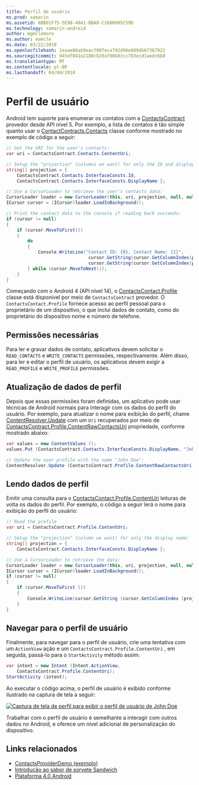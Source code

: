 ```yaml
---
title: Perfil de usuário
ms.prod: xamarin
ms.assetid: 6BB01F75-5E98-49A1-BBA0-C2680905C59D
ms.technology: xamarin-android
author: mgmclemore
ms.author: mamcle
ms.date: 03/22/2018
ms.openlocfilehash: 1eaae86ab9eacf007eca792d96e889db6f367922
ms.sourcegitcommit: 945df041e2180cb20af08b83cc703ecd1aedc6b0
ms.translationtype: MT
ms.contentlocale: pt-BR
ms.lasthandoff: 04/04/2018
---
```

# <a name="user-profile"></a>Perfil de usuário

Android tem suporte para enumerar os contatos com a [ContactsContract](https://developer.xamarin.com/api/type/Android.Provider.ContactsContract/) provedor desde API nível 5. Por exemplo, a lista de contatos é tão simple quanto usar o [ContactContracts.Contacts](https://developer.xamarin.com/api/type/Android.Provider.ContactsContract+Contacts/) classe conforme mostrado no exemplo de código a seguir:

```csharp
// Get the URI for the user's contacts:
var uri = ContactsContract.Contacts.ContentUri;

// Setup the "projection" (columns we want) for only the ID and display name:
string[] projection = {
    ContactsContract.Contacts.InterfaceConsts.Id, 
    ContactsContract.Contacts.InterfaceConsts.DisplayName };

// Use a CursorLoader to retrieve the user's contacts data:
CursorLoader loader = new CursorLoader(this, uri, projection, null, null, null);
ICursor cursor = (ICursor)loader.LoadInBackground();

// Print the contact data to the console if reading back succeeds:
if (cursor != null)
{
    if (cursor.MoveToFirst())
    {
        do
        {
            Console.WriteLine("Contact ID: {0}, Contact Name: {1}",
                               cursor.GetString(cursor.GetColumnIndex(projection[0])),
                               cursor.GetString(cursor.GetColumnIndex(projection[1])));
        } while (cursor.MoveToNext());
    }
}
```

Começando com o Android 4 (API nível 14), o [ContactsContact.Profile](https://developer.xamarin.com/api/type/Android.Provider.ContactsContract+Profile/) classe está disponível por meio de `ContactsContract` provedor. O `ContactsContact.Profile` fornece acesso ao perfil pessoal para o proprietário de um dispositivo, o que inclui dados de contato, como do proprietário do dispositivo nome e número de telefone.


## <a name="required-permissions"></a>Permissões necessárias

Para ler e gravar dados de contato, aplicativos devem solicitar o `READ_CONTACTS` e `WRITE_CONTACTS` permissões, respectivamente.
Além disso, para ler e editar o perfil de usuário, os aplicativos devem exigir a `READ_PROFILE` e `WRITE_PROFILE` permissões.


## <a name="updating-profile-data"></a>Atualização de dados de perfil

Depois que essas permissões foram definidas, um aplicativo pode usar técnicas de Android normais para interagir com os dados do perfil do usuário. Por exemplo, para atualizar o nome para exibição do perfil, chame [ContentResolver.Update](https://developer.xamarin.com/api/member/Android.Content.ContentResolver.Update) com um `Uri` recuperados por meio de [ContactsContract.Profile.ContentRawContactsUri](https://developer.xamarin.com/api/property/Android.Provider.ContactsContract+Profile.ContentRawContactsUri/) propriedade, conforme mostrado abaixo:

```csharp
var values = new ContentValues ();
values.Put (ContactsContract.Contacts.InterfaceConsts.DisplayName, "John Doe");

// Update the user profile with the name "John Doe":
ContentResolver.Update (ContactsContract.Profile.ContentRawContactsUri, values, null, null);
```

## <a name="reading-profile-data"></a>Lendo dados de perfil

Emitir uma consulta para o [ContactsContact.Profile.ContentUri](https://developer.xamarin.com/api/property/Android.Provider.ContactsContract+Profile.ContentUri/) leituras de volta os dados do perfil. Por exemplo, o código a seguir lerá o nome para exibição do perfil do usuário:

```csharp
// Read the profile
var uri = ContactsContract.Profile.ContentUri;

// Setup the "projection" (column we want) for only the display name:
string[] projection = {
    ContactsContract.Contacts.InterfaceConsts.DisplayName };

// Use a CursorLoader to retrieve the data:
CursorLoader loader = new CursorLoader(this, uri, projection, null, null, null);
ICursor cursor = (ICursor)loader.LoadInBackground();
if (cursor != null)
{
    if (cursor.MoveToFirst ())
    {
        Console.WriteLine(cursor.GetString (cursor.GetColumnIndex (projection [0])));
    }
}
```

## <a name="navigating-to-the-user-profile"></a>Navegar para o perfil de usuário

Finalmente, para navegar para o perfil de usuário, crie uma tentativa com um `ActionView` ação e um `ContactsContract.Profile.ContentUri` , em seguida, passá-lo para o `StartActivity` método assim:

```csharp
var intent = new Intent (Intent.ActionView,
    ContactsContract.Profile.ContentUri);           
StartActivity (intent);
```

Ao executar o código acima, o perfil de usuário é exibido conforme ilustrado na captura de tela a seguir:

[![Captura de tela de perfil para exibir o perfil de usuário de John Doe](user-profile-images/01-profile-screen-sml.png)](user-profile-images/01-profile-screen.png#lightbox)

Trabalhar com o perfil de usuário é semelhante a interagir com outros dados no Android, e oferece um nível adicional de personalização do dispositivo.



## <a name="related-links"></a>Links relacionados

- [ContactsProviderDemo (exemplo)](https://developer.xamarin.com/samples/monodroid/ContactsProviderDemo/)
- [Introdução ao sabor de sorvete Sandwich](http://www.android.com/about/ice-cream-sandwich/)
- [Plataforma 4.0 Android](http://developer.android.com/sdk/android-4.0.html)
